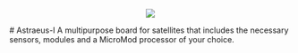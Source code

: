 <p align="center">
  <img src="https://user-images.githubusercontent.com/50222631/208964220-da010cc3-fbd8-45c3-83e3-81f75efb28f3.png" />
</p>
# Astraeus-I
 A multipurpose board for satellites that includes the necessary sensors, modules and a MicroMod processor of your choice.

